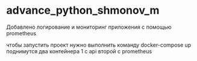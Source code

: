 # advance_python_shmonov_m
Добавлено логирование и мониторинг приложения с помощью prometheus

чтобы запустить проект нужно выполнить команду docker-compose up 
поднимутся два контейнера 1 с api второй с prometheus
